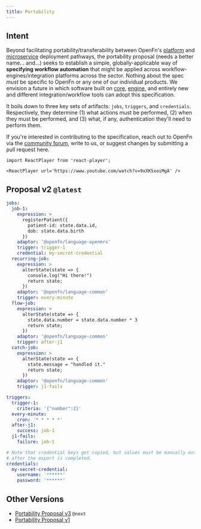```yaml
---
title: Portability
---
```


## Intent

Beyond facilitating portability/transferability between OpenFn's
[platform](deploy/platform) and [microservice](/documentation/microservice/home)
deployment pathways, the portability proposal (needs a better name... and...)
seeks to establish a simple, globally-applicable way of **specifying workflow
automation** that might be applied across workflow-engines/integration platforms
across the sector. Nothing about the spec _must_ be specific to OpenFn or any
one of our individual products. We envision a future in which software built on
[core](deploy/diy), [engine](deploy/diy), and entirely new and different
integration/workflow tools can adopt this specification.

It boils down to three key sets of artifacts: `jobs`, `triggers`, and
`credentials`. Respectively, they determine (1) what actions must be performed,
(2) when they must be performed, and (3) what, if any, authentication they'll
need to perform them.

If you're interested in contributing to the specification, reach out to OpenFn
via the [community forum](https://community.openfn.org), write to us, or suggest
changes by submitting a pull request here.

```mdx-code-block
import ReactPlayer from 'react-player';

<ReactPlayer url='https://www.youtube.com/watch?v=9xXK5xoiMgA' />
```

## Proposal v2 `@latest`

```yaml
jobs:
  job-1:
    expression: >
      registerPatient({
        patient-id: state.data.id,
        dob: state.data.birth
      })
    adaptor: '@openfn/language-openmrs'
    trigger: trigger-1
    credential: my-secret-credential
  recurring-job:
    expression: >
      alterState(state => {
        console.log("Hi there!")
        return state;
      })
    adaptor: '@openfn/language-common'
    trigger: every-minute
  flow-job:
    expression: >
      alterState(state => {
        state.data.number = state.data.number * 3
        return state;
      })
    adaptor: '@openfn/language-common'
    trigger: after-j1
  catch-job:
    expression: >
      alterState(state => {
        state.message = "handled it."
        return state;
      })
    adaptor: '@openfn/language-common'
    trigger: j1-fails

triggers:
  trigger-1:
    criteria: '{"number":2}'
  every-minute:
    cron: '* * * * *'
  after-j1:
    success: job-1
  j1-fails:
    failure: job-1

# Note that credential keys get copied, but values must be manually entered
# after the export is completed.
credentials:
  my-secret-credential:
    username: '******'
    password: '******'
```

## Other Versions

- [Portability Proposal v3](portability-versions#proposal-v3) `@next`
- [Portability Proposal v1](portability-versions#proposal-v1)
